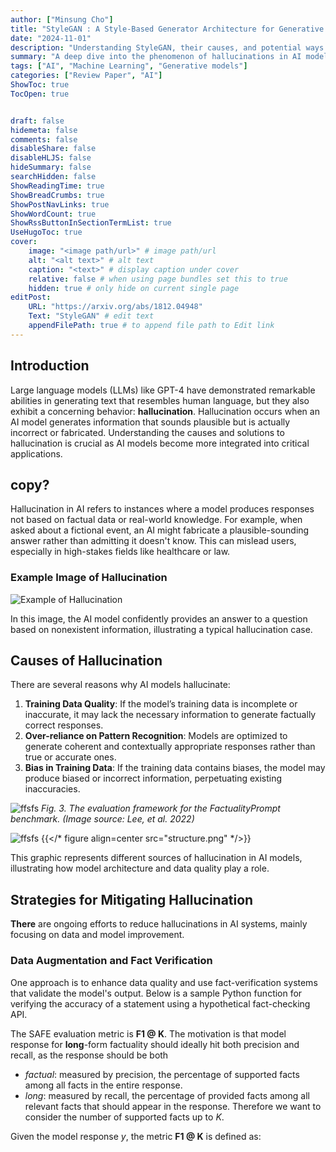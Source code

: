 ```yaml
---
author: ["Minsung Cho"]
title: "StyleGAN : A Style-Based Generator Architecture for Generative Adversarial Networks"
date: "2024-11-01"
description: "Understanding StyleGAN, their causes, and potential ways to mitigate them."
summary: "A deep dive into the phenomenon of hallucinations in AI models, exploring causes, consequences, and mitigation strategies."
tags: ["AI", "Machine Learning", "Generative models"]
categories: ["Review Paper", "AI"]
ShowToc: true
TocOpen: true


draft: false
hidemeta: false
comments: false
disableShare: false
disableHLJS: false
hideSummary: false
searchHidden: false
ShowReadingTime: true
ShowBreadCrumbs: true
ShowPostNavLinks: true
ShowWordCount: true
ShowRssButtonInSectionTermList: true
UseHugoToc: true
cover:
    image: "<image path/url>" # image path/url
    alt: "<alt text>" # alt text
    caption: "<text>" # display caption under cover
    relative: false # when using page bundles set this to true
    hidden: true # only hide on current single page
editPost:
    URL: "https://arxiv.org/abs/1812.04948"
    Text: "StyleGAN" # edit text
    appendFilePath: true # to append file path to Edit link
---
```









## Introduction

Large language models (LLMs) like GPT-4 have demonstrated remarkable abilities in generating text that resembles human language, but they also exhibit a concerning behavior: **hallucination**. Hallucination occurs when an AI model generates information that sounds plausible but is actually incorrect or fabricated. Understanding the causes and solutions to hallucination is crucial as AI models become more integrated into critical applications.

<!--more-->

## copy?

Hallucination in AI refers to instances where a model produces responses not based on factual data or real-world knowledge. For example, when asked about a fictional event, an AI might fabricate a plausible-sounding answer rather than admitting it doesn't know. This can mislead users, especially in high-stakes fields like healthcare or law.

### Example Image of Hallucination

![Example of Hallucination](assets/image/structure.png)


In this image, the AI model confidently provides an answer to a question based on nonexistent information, illustrating a typical hallucination case.

## Causes of Hallucination

There are several reasons why AI models hallucinate:

1. **Training Data Quality**: If the model’s training data is incomplete or inaccurate, it may lack the necessary information to generate factually correct responses.
2. **Over-reliance on Pattern Recognition**: Models are optimized to generate coherent and contextually appropriate responses rather than true or accurate ones.
3. **Bias in Training Data**: If the training data contains biases, the model may produce biased or incorrect information, perpetuating existing inaccuracies.



![ffsfs](/image/structure.png)
*Fig. 3. The evaluation framework for the FactualityPrompt benchmark. (Image source: Lee, et al. 2022)*



![ffsfs](/image/structure.png#center)
{{</* figure align=center src="structure.png" */>}}








This graphic represents different sources of hallucination in AI models, illustrating how model architecture and data quality play a role.

## Strategies for Mitigating Hallucination

**There** are ongoing efforts to reduce hallucinations in AI systems, mainly focusing on data and model improvement.

### Data Augmentation and Fact Verification

One approach is to enhance data quality and use fact-verification systems that validate the model's output. Below is a sample Python function for verifying the accuracy of a statement using a hypothetical fact-checking API.

The SAFE evaluation metric is **F1 @ K**. The motivation is that model response for **long**-form factuality should ideally hit both precision and recall, as the response should be both

- *factual*: measured by precision, the percentage of supported facts among all facts in the entire response.
- *long*: measured by recall, the percentage of provided facts among all relevant facts that should appear in the response. Therefore we want to consider the number of supported facts up to *K*.

Given the model response *y*, the metric **F1 @ K** is defined as:

